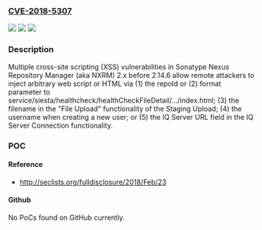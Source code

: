 ### [CVE-2018-5307](https://cve.mitre.org/cgi-bin/cvename.cgi?name=CVE-2018-5307)
![](https://img.shields.io/static/v1?label=Product&message=n%2Fa&color=blue)
![](https://img.shields.io/static/v1?label=Version&message=n%2Fa&color=blue)
![](https://img.shields.io/static/v1?label=Vulnerability&message=n%2Fa&color=brighgreen)

### Description

Multiple cross-site scripting (XSS) vulnerabilities in Sonatype Nexus Repository Manager (aka NXRM) 2.x before 2.14.6 allow remote attackers to inject arbitrary web script or HTML via (1) the repoId or (2) format parameter to service/siesta/healthcheck/healthCheckFileDetail/.../index.html; (3) the filename in the "File Upload" functionality of the Staging Upload; (4) the username when creating a new user; or (5) the IQ Server URL field in the IQ Server Connection functionality.

### POC

#### Reference
- http://seclists.org/fulldisclosure/2018/Feb/23

#### Github
No PoCs found on GitHub currently.

